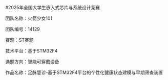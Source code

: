 #2025年全国大学生嵌入式芯片与系统设计竞赛

团队名称：火箭少女101

团队编号：14129

赛题：ST赛题

技术平台：基于STM32F4

选题方向：智能可穿戴设备

作品名称：足脉慧诊-基于STM32F4平台的个性化健康状态建模与早期筛查装置
